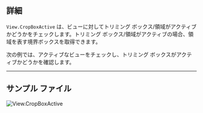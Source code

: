 ## 詳細
`View.CropBoxActive` は、ビューに対してトリミング ボックス/領域がアクティブかどうかをチェックします。トリミング ボックス/領域がアクティブの場合、領域を表す境界ボックスを取得できます。

次の例では、アクティブなビューをチェックし、トリミング ボックスがアクティブかどうかを確認します。
___
## サンプル ファイル

![View.CropBoxActive](./Revit.Elements.Views.View.CropBoxActive_img.jpg)
